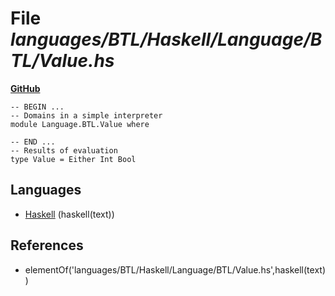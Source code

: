 # File _languages/BTL/Haskell/Language/BTL/Value.hs_
**[GitHub](https://github.com/softlang/yas/blob/master/languages/BTL/Haskell/Language/BTL/Value.hs)**
```
-- BEGIN ...
-- Domains in a simple interpreter
module Language.BTL.Value where

-- END ...
-- Results of evaluation
type Value = Either Int Bool
```

## Languages
* [Haskell](../languages/Haskell.md) (haskell(text))

## References
* elementOf('languages/BTL/Haskell/Language/BTL/Value.hs',haskell(text))
